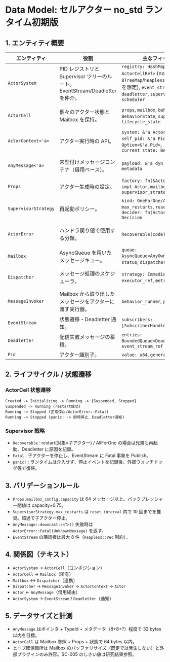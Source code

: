 # Data Model: セルアクター no_std ランタイム初期版

## 1. エンティティ概要

| エンティティ | 役割 | 主なフィールド | 関係 |
|--------------|------|----------------|------|
| `ActorSystem` | PID レジストリと Supervisor ツリーのルート。EventStream/Deadletter を仲介。 | `registry: HashMap<Pid, ActorCellRef>` (no_std 向け `BTreeMap`/`heapless::FnvIndexMap` を想定), `event_stream`, `deadletter`, `supervisor_tree`, `scheduler` | `ActorSystem` 1 : N `ActorCell`、1 : 1 `EventStream`、1 : 1 `Deadletter` |
| `ActorCell` | 個々のアクター状態と Mailbox を保持。 | `props`, `mailbox`, `behavior: BehaviorState`, `supervisor_ref`, `lifecycle_state` | `ActorCell` 1 : 1 `Mailbox`、1 : 1 `SupervisorRef`、1 : N 子アクター |
| `ActorContext<'a>` | アクター実行時の API。 | `system: &'a ActorSystem`, `self_pid: &'a Pid`, `sender: Option<&'a Pid>`, `current_state: BehaviorState` | `ActorContext` -> `ActorSystem`, `ActorContext` -> `MessageInvoker` |
| `AnyMessage<'a>` | 未型付けメッセージコンテナ（借用ベース）。 | `payload: &'a dyn Any`, `type_id`, `metadata` | `AnyMessage` は `ActorContext`/`MessageInvoker` から渡される |
| `Props` | アクター生成時の設定。 | `factory: fn(&ActorContext) -> impl Actor`, `mailbox_config`, `supervisor_strategy` | `Props` -> `SupervisorStrategy`, `Props` -> `MailboxConfig` |
| `SupervisorStrategy` | 再起動ポリシー。 | `kind: OneForOne/AllForOne`, `max_restarts`, `reset_interval`, `decider: fn(ActorError) -> Decision` | `SupervisorStrategy` -> `ActorError`, `SupervisorStrategy` -> `ActorCell` |
| `ActorError` | ハンドラ戻り値で使用する分類。 | `Recoverable(code)`, `Fatal(code)` | `ActorError` を `SupervisorStrategy` と `Deadletter` が参照 |
| `Mailbox` | AsyncQueue を用いたメッセージキュー。 | `queue: AsyncQueue<AnyOwnedMessage>`, `status`, `dispatcher_ref` | `Mailbox` -> `Dispatcher`, `Mailbox` -> `ActorCell` |
| `Dispatcher` | メッセージ処理のスケジューラ。 | `strategy: Immediate/Deferred`, `executor_ref`, `metrics` | `Dispatcher` -> `MessageInvoker`、`Dispatcher` -> `Mailbox` |
| `MessageInvoker` | Mailbox から取り出したメッセージをアクターに渡す実行器。 | `behavior_runner`, `panic_handler` | `MessageInvoker` -> `ActorContext`, `MessageInvoker` -> `AnyMessage` |
| `EventStream` | 状態遷移・Deadletter 通知。 | `subscribers: [SubscriberHandle; N]`, `buffer` | `EventStream` <- `ActorSystem`, `EventStream` -> `Subscriber` |
| `Deadletter` | 配信失敗メッセージの蓄積。 | `entries: BoundedQueue<DeadletterEntry>`, `event_stream_ref` | `Deadletter` -> `EventStream` |
| `Pid` | アクター識別子。 | `value: u64`, `generation: u32` | `Pid` -> `ActorSystem.registry` |

## 2. ライフサイクル / 状態遷移

### ActorCell 状態遷移

```
Created -> Initializing -> Running -> {Suspended, Stopped}
Suspended -> Running (restart成功)
Running -> Stopped (正常停止/ActorError::Fatal)
Running -> Stopped (panic! -> 即時停止、Deadletter通知)
```

### Supervisor 戦略

- `Recoverable` : restart(対象=子アクター) / AllForOne の場合は兄弟も再起動、Deadletter に原因を記録。  
- `Fatal` : 子アクターを停止し、EventStream に Fatal 事象を Publish。  
- `panic!` : ランタイムは介入せず、停止イベントを記録後、外部ウォッチドッグ等で復帰。

## 3. バリデーションルール

- `Props.mailbox_config.capacity` は 64 メッセージ以上。バックプレッシャー閾値は capacity×0.75。  
- `SupervisorStrategy.max_restarts` は `reset_interval` 内で 10 回までを推奨。超過で子アクター停止。  
- `AnyMessage::downcast::<T>()` 失敗時は `ActorError::Fatal(UnknownMessage)` を返す。  
- `EventStream` の購読者は最大 8 件（`heapless::Vec` 制約）。

## 4. 関係図（テキスト）

- `ActorSystem` → `ActorCell`（コンポジション）  
- `ActorCell` → `Mailbox`（所有）  
- `Mailbox` ↔ `Dispatcher`（連携）  
- `Dispatcher` → `MessageInvoker` → `ActorContext` → `Actor`  
- `Actor` ← `AnyMessage`（借用経由）  
- `ActorSystem` → `EventStream` / `Deadletter`（通知）

## 5. データサイズと計測

- `AnyMessage` はポインタ + TypeId + メタデータ（8+8+?）程度で 32 bytes 以内を目標。  
- `ActorCell` は Mailbox 参照 + Props + 状態で 64 bytes 以内。  
- ヒープ確保箇所は Mailbox のバッファリサイズ（既定では発生しない）と外部プラグインのみ許容。SC-005 のしきい値は研究結果参照。
